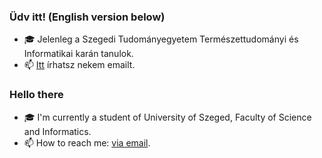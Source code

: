 ### Üdv itt! (English version below)
- 🎓 Jelenleg a Szegedi Tudományegyetem Természettudományi és Informatikai karán tanulok.
- 📫 [Itt](mailto:vadavar7@gmail.com) írhatsz nekem emailt.

### Hello there 
- 🎓 I'm currently a student of University of Szeged, Faculty of Science and Informatics.
- 📫 How to reach me: [via email](mailto:vadavar7@gmail.com).
